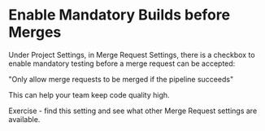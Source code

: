 # Enable Mandatory Builds before Merges

Under Project Settings, in Merge Request Settings, 
there is a checkbox to enable mandatory testing
before a merge request can be accepted:

"Only allow merge requests to be merged if the pipeline succeeds"

This can help your team keep code quality high.

Exercise - find this setting and see what other 
Merge Request settings are available.
